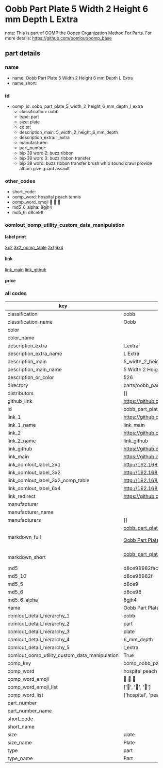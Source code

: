 # Oobb Part Plate 5 Width 2 Height 6 mm Depth L Extra  

note: This is part of OOMP the Oopen Organization Method For Parts. For more details: https://github.com/oomlout/oomp_base

##  part details
  







### name
* name: Oobb Part Plate 5 Width 2 Height 6 mm Depth L Extra
* name_short: 
### id
* oomp_id: oobb_part_plate_5_width_2_height_6_mm_depth_l_extra
  * classification: oobb
  * type: part
  * size: plate
  * color: 
  * description_main: 5_width_2_height_6_mm_depth
  * description_extra: l_extra
  * manufacturer: 
  * part_number: 
  * bip 39 word 2: buzz ribbon
  * bip 39 word 3: buzz ribbon transfer
  * bip 39 word: buzz ribbon transfer brush whip sound crawl provide album give guard assault

### other_codes
* short_code: 
* oomp_word: hospital peach tennis
* oomp_word_emoji :hospital: :peach: :tennis:
* md5_6_alpha: 8gjh4
* md5_6: d8ce98






### oomlout_oomp_utility_custom_data_manipulation
#### label print
[3x2](http://192.168.1.245:1112/?label=oomp%208gjh4)
[3x2_oomp_table](http://192.168.1.108:1112/?label=oomp%208gjh4)
[2x1](http://192.168.1.242:1112/?label=oomp%208gjh4)
[6x4](http://192.168.1.55:1112/?label=oomp%208gjh4)    

#### link

[link_main](https://github.com/oomlout/oomlout_oomp_version_1_messy/tree/main/parts/oobb_part_plate_5_width_2_height_6_mm_depth_l_extra) [link_github](https://github.com/oomlout/oomlout_oomp_version_1_messy/tree/main/parts/oobb_part_plate_5_width_2_height_6_mm_depth_l_extra)                             

#### price







### all codes 
| key | value |  
| --- | --- |  
| classification | oobb |  
| classification_name | Oobb |  
| color |  |  
| color_name |  |  
| description_extra | l_extra |  
| description_extra_name | L Extra |  
| description_main | 5_width_2_height_6_mm_depth |  
| description_main_name | 5 Width 2 Height 6 mm Depth |  
| description_or_color | 526 |  
| directory | parts/oobb_part_plate_5_width_2_height_6_mm_depth_l_extra |  
| distributors | [] |  
| github_link | https://github.com/oomlout/oomlout_oomp_part_src/tree/main/parts/oobb_part_plate_5_width_2_height_6_mm_depth_l_extra |  
| id | oobb_part_plate_5_width_2_height_6_mm_depth_l_extra |  
| link_1 | https://github.com/oomlout/oomlout_oomp_version_1_messy/tree/main/parts/oobb_part_plate_5_width_2_height_6_mm_depth_l_extra |  
| link_1_name | link_main |  
| link_2 | https://github.com/oomlout/oomlout_oomp_version_1_messy/tree/main/parts/oobb_part_plate_5_width_2_height_6_mm_depth_l_extra |  
| link_2_name | link_github |  
| link_github | https://github.com/oomlout/oomlout_oomp_version_1_messy/tree/main/parts/oobb_part_plate_5_width_2_height_6_mm_depth_l_extra |  
| link_main | https://github.com/oomlout/oomlout_oomp_version_1_messy/tree/main/parts/oobb_part_plate_5_width_2_height_6_mm_depth_l_extra |  
| link_oomlout_label_2x1 | http://192.168.1.242:1112/?label=oomp%208gjh4 |  
| link_oomlout_label_3x2 | http://192.168.1.245:1112/?label=oomp%208gjh4 |  
| link_oomlout_label_3x2_oomp_table | http://192.168.1.108:1112/?label=oomp%208gjh4 |  
| link_oomlout_label_6x4 | http://192.168.1.55:1112/?label=oomp%208gjh4 |  
| link_redirect | https://github.com/oomlout/oomlout_oomp_version_1_messy/tree/main/parts/oobb_part_plate_5_width_2_height_6_mm_depth_l_extra |  
| manufacturer |  |  
| manufacturer_name |  |  
| manufacturers | [] |  
| markdown_full | [oobb_part_plate_5_width_2_height_6_mm_depth_l_extra](none)<br>[](none)<br>[Oobb Part Plate 5 Width 2 Height 6 Mm Depth L Extra](none)<br><br> |  
| markdown_short | [oobb_part_plate_5_width_2_height_6_mm_depth_l_extra](none)<br><br> |  
| md5 | d8ce98982face6573f7d31d3ce6e40fc |  
| md5_10 | d8ce98982f |  
| md5_5 | d8ce9 |  
| md5_6 | d8ce98 |  
| md5_6_alpha | 8gjh4 |  
| name | Oobb Part Plate 5 Width 2 Height 6 mm Depth L Extra |  
| oomlout_detail_hierarchy_1 | oobb |  
| oomlout_detail_hierarchy_2 | part |  
| oomlout_detail_hierarchy_3 | plate |  
| oomlout_detail_hierarchy_4 | 6_mm_depth |  
| oomlout_detail_hierarchy_5 | l_extra |  
| oomlout_oomp_utility_custom_data_manipulation | True |  
| oomp_key | oomp_oobb_part_plate_5_width_2_height_6_mm_depth_l_extra |  
| oomp_word | hospital peach tennis |  
| oomp_word_emoji | :hospital: :peach: :tennis: |  
| oomp_word_emoji_list | [':hospital:', ':peach:', ':tennis:'] |  
| oomp_word_list | ['hospital', 'peach', 'tennis'] |  
| part_number |  |  
| part_number_name |  |  
| short_code |  |  
| short_name |  |  
| size | plate |  
| size_name | Plate |  
| type | part |  
| type_name | Part |  
